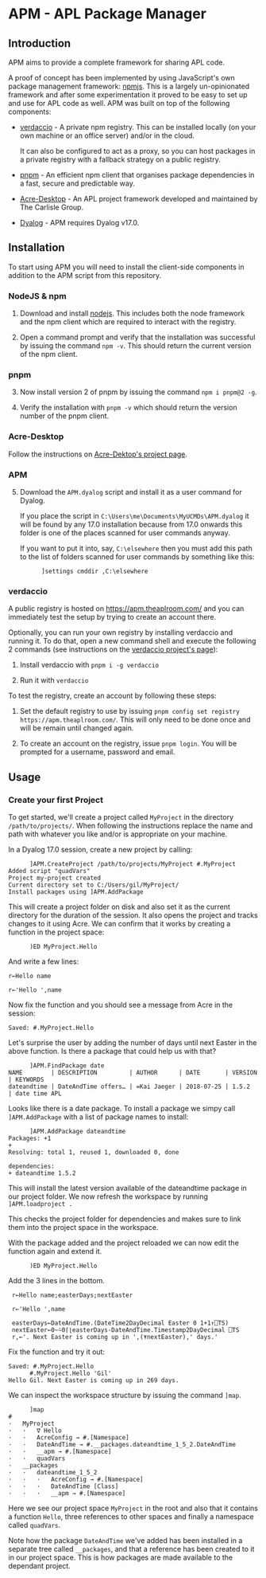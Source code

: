 # APM - APL Package Manager

## Introduction

APM aims to provide a complete framework for sharing APL code. 

A proof of concept has been implemented by using JavaScript's own package management framework: [npmjs](https://docs.npmjs.com/). This is a largely un-opinionated framework and after some experimentation it proved to be easy to set up and use for APL code as well. APM was built on top of the following components:

* [verdaccio](https://www.verdaccio.org/) - A private npm registry. This can be installed locally (on your own machine or an office server) and/or in the cloud. 

  It can also be configured to act as a proxy, so you can host packages in a private registry with a fallback strategy on a public registry.

* [pnpm](https://pnpm.js.org/en/) - An efficient npm client that organises package dependencies in a fast, secure and predictable way.

* [Acre-Desktop](https://github.com/the-carlisle-group/Acre-Desktop) - An APL project framework developed and maintained by The Carlisle Group.

* [Dyalog](https://www.dyalog.com) - APM requires Dyalog v17.0.

## Installation

To start using APM you will need to install the client-side components in addition to the APM script from this repository.

### NodeJS & npm

1. Download and install [nodejs](https://nodejs.org/en/). This includes both the node framework and the npm client which are required to interact with the registry.

2. Open a command prompt and verify that the installation was successful by issuing the command `npm -v`. This should return the current version of the npm client.

### pnpm

3. Now install version 2 of pnpm by issuing the command `npm i pnpm@2 -g`.

4. Verify the installation with `pnpm -v` which should return the version number of the pnpm client.

### Acre-Desktop

Follow the instructions on [Acre-Dektop's project page](https://github.com/the-carlisle-group/Acre-Desktop).

### APM

5. Download the `APM.dyalog` script and install it as a user command for Dyalog. 

   If you place the script in `C:\Users\me\Documents\MyUCMDs\APM.dyalog` it will be found by any 17.0 installation because from 17.0 onwards this folder is one of the places scanned for user commands anyway.

   If you want to put it into, say, `C:\elsewhere` then you must add this path to the list of folders scanned for user commands by something like this:

   ```
         ]settings cmddir ,C:\elsewhere
   ```

### verdaccio

A public registry is hosted on <https://apm.theaplroom.com/> and you can immediately test the setup by trying to create an account there. 

Optionally, you can run your own registry by installing verdaccio and running it. To do that, open a new command shell and execute the following 2 commands (see instructions on the [verdaccio project's page](https://github.com/verdaccio/verdaccio)):

1. Install verdaccio with `pnpm i -g verdaccio`

1. Run it with `verdaccio`

To test the registry, create an account by following these steps:

1. Set the default registry to use by issuing `pnpm config set registry https://apm.theaplroom.com/`. This will only need to be done once and will be remain until changed again.

1. To create an account on the registry, issue `pnpm login`. You will be prompted for a username, password and email.

## Usage

### Create your first Project

To get started, we'll create a project called `MyProject` in the directory `/path/to/projects/`. When following the instructions replace the name and path with whatever you like and/or is appropriate on your machine. 

In a Dyalog 17.0 session, create a new project by calling:

```
      ]APM.CreateProject /path/to/projects/MyProject #.MyProject
Added script "quadVars"
Project my-project created
Current directory set to C:/Users/gil/MyProject/
Install packages using ]APM.AddPackage                                  
```

This will create a project folder on disk and also set it as the current directory for the duration of the session. It also opens the project and tracks changes to it using Acre. We can confirm that it works by creating a function in the project space:

```
      )ED MyProject.Hello
```

And write a few lines:

```
r←Hello name

r←'Hello ',name
```

Now fix the function and you should see a message from Acre in the session:

```
Saved: #.MyProject.Hello
```

Let's surprise the user by adding the number of days until next Easter in the above function. Is there a package that could help us with that?

```
      ]APM.FindPackage date
NAME        | DESCRIPTION         | AUTHOR      | DATE       | VERSION  | KEYWORDS
dateandtime | DateAndTime offers… | =Kai Jaeger | 2018-07-25 | 1.5.2    | date time APL
```

Looks like there is a date package. To install a package we simpy call `]APM.AddPackage` with a list of package names to install:

```
      ]APM.AddPackage dateandtime
Packages: +1
+
Resolving: total 1, reused 1, downloaded 0, done

dependencies:
+ dateandtime 1.5.2
```

This will install the latest version available of the dateandtime package in our project folder. We now refresh the workspace by running `]APM.loadproject .`

This checks the project folder for dependencies and makes sure to link them into the project space in the workspace.

With the package added and the project reloaded we can now edit the function again and extend it.

```
      )ED MyProject.Hello
```

Add the 3 lines in the bottom.

```
 r←Hello name;easterDays;nextEaster

 r←'Hello ',name

 easterDays←DateAndTime.(DateTime2DayDecimal Easter 0 1+1↑⎕TS)
 nextEaster←0~⍨0⌈⌊easterDays-DateAndTime.Timestamp2DayDecimal ⎕TS
 r,←'. Next Easter is coming up in ',(⍕nextEaster),' days.'
```

Fix the function and try it out:

```
Saved: #.MyProject.Hello
      #.MyProject.Hello 'Gil'
Hello Gil. Next Easter is coming up in 269 days.
```

We can inspect the workspace structure by issuing the command `]map`.
```
      ]map
#
·   MyProject
·   ·   ∇ Hello
·   ·   AcreConfig → #.[Namespace]
·   ·   DateAndTime → #.__packages.dateandtime_1_5_2.DateAndTime
·   ·   __apm → #.[Namespace]
·   ·   quadVars
·   __packages
·   ·   dateandtime_1_5_2
·   ·   ·   AcreConfig → #.[Namespace]
·   ·   ·   DateAndTime [Class]
·   ·   ·   __apm → #.[Namespace]
```

Here we see our project space `MyProject` in the root and also that it contains a function `Hello`, three references to other spaces and finally a namespace called `quadVars`. 

Note how the package `DateAndTime` we've added  has been installed in a separate tree called `__packages`, and that a reference has been created to it in our project space. This is how packages are made available to the dependant project.
